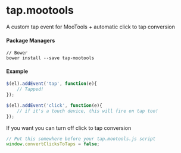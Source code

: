 # tap.mootools
A custom tap event for MooTools + automatic click to tap conversion

#### Package Managers
````
// Bower
bower install --save tap-mootools
````
#### Example
```javascript
$(el).addEvent('tap', function(e){
    // Tapped!
});
 ```

```javascript
$(el).addEvent('click', function(e){
    // if it's a touch device, this will fire on tap too!
});
 ```

If you want you can turn off click to tap conversion
```javascript
// Put this somewhere before your tap.mootools.js script
window.convertClicksToTaps = false;
```
